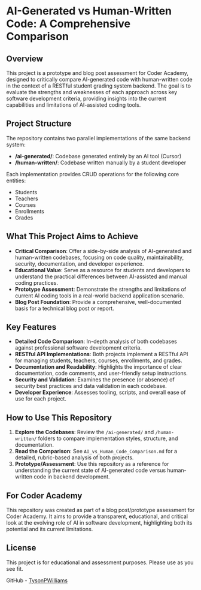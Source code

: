 # AI-Generated vs Human-Written Code: A Comprehensive Comparison

## Overview

This project is a prototype and blog post assessment for Coder Academy, designed to critically compare AI-generated code with human-written code in the context of a RESTful student grading system backend. The goal is to evaluate the strengths and weaknesses of each approach across key software development criteria, providing insights into the current capabilities and limitations of AI-assisted coding tools.

## Project Structure

The repository contains two parallel implementations of the same backend system:

- **/ai-generated/**: Codebase generated entirely by an AI tool (Cursor)
- **/human-written/**: Codebase written manually by a student developer

Each implementation provides CRUD operations for the following core entities:
- Students
- Teachers
- Courses
- Enrollments
- Grades

## What This Project Aims to Achieve

- **Critical Comparison**: Offer a side-by-side analysis of AI-generated and human-written codebases, focusing on code quality, maintainability, security, documentation, and developer experience.
- **Educational Value**: Serve as a resource for students and developers to understand the practical differences between AI-assisted and manual coding practices.
- **Prototype Assessment**: Demonstrate the strengths and limitations of current AI coding tools in a real-world backend application scenario.
- **Blog Post Foundation**: Provide a comprehensive, well-documented basis for a technical blog post or report.

## Key Features

- **Detailed Code Comparison**: In-depth analysis of both codebases against professional software development criteria.
- **RESTful API Implementations**: Both projects implement a RESTful API for managing students, teachers, courses, enrollments, and grades.
- **Documentation and Readability**: Highlights the importance of clear documentation, code comments, and user-friendly setup instructions.
- **Security and Validation**: Examines the presence (or absence) of security best practices and data validation in each codebase.
- **Developer Experience**: Assesses tooling, scripts, and overall ease of use for each project.

## How to Use This Repository

1. **Explore the Codebases**: Review the `/ai-generated/` and `/human-written/` folders to compare implementation styles, structure, and documentation.
2. **Read the Comparison**: See `AI_vs_Human_Code_Comparison.md` for a detailed, rubric-based analysis of both projects.
3. **Prototype/Assessment**: Use this repository as a reference for understanding the current state of AI-generated code versus human-written code in backend development.

## For Coder Academy

This repository was created as part of a blog post/prototype assessment for Coder Academy. It aims to provide a transparent, educational, and critical look at the evolving role of AI in software development, highlighting both its potential and its current limitations.

## License

This project is for educational and assessment purposes. Please use as you see fit.

GitHub - [TysonPWilliams](https://github.com/TysonPWilliams)
